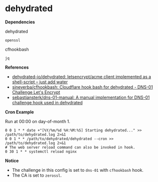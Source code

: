 # dehydrated

**Dependencies**

dehydrated

```
openssl
```

cfhookbash

```
jq
```


**References**

* [dehydrated-io/dehydrated: letsencrypt/acme client implemented as a shell-script – just add water](https://github.com/dehydrated-io/dehydrated)
* [sineverba/cfhookbash: Cloudflare hook bash for dehydrated - DNS-01 Challenge Let's Encrypt](https://github.com/sineverba/cfhookbash)
* [sebastiansterk/dns-01-manual: A manual implementation for DNS-01 challenge hook used in dehydrated](https://github.com/sebastiansterk/dns-01-manual)


**Cron Example**

Run at 00:00 on day-of-month 1.

```
0 0 1 * * date +"[%Y/%m/%d %H:%M:%S] Starting dehydrated..." >> /path/to/dehydrated.log 2>&1
0 0 1 * * /path/to/dehydrated/dehydrated --cron >> /path/to/dehydrated.log 2>&1
# The web server reload command can also be invoked in hook.
0 30 1 * * systemctl reload nginx
```


**Notice**

* The challenge in this config is set to `dns-01` with `cfhookbash` hook.
* The CA is set to `zerossl`.